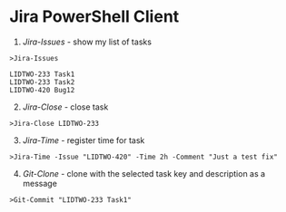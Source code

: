 Jira PowerShell Client
=====================


1) *Jira-Issues* - show my list of tasks

```
>Jira-Issues

LIDTWO-233 Task1
LIDTWO-233 Task2
LIDTWO-420 Bug12
```

2) *Jira-Close* - close task

```
>Jira-Close LIDTWO-233
```

3) *Jira-Time* - register time for task

```
>Jira-Time -Issue "LIDTWO-420" -Time 2h -Comment "Just a test fix"
```

4) *Git-Clone* - clone with the selected task key and description as a message

```
>Git-Commit "LIDTWO-233 Task1"
```
